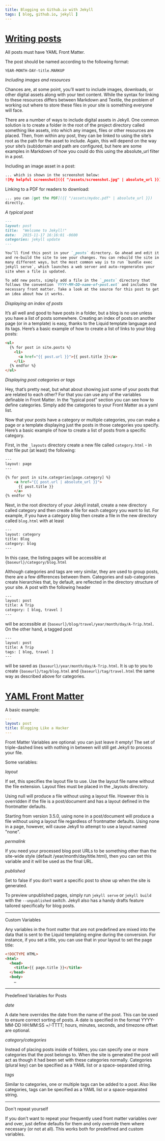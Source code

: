 ```yaml
---
title: Blogging on Github.io with Jekyll
tags: [ blog, github.io, jekyll ]
---
```


# [Writing posts][writing-posts]

[writing-posts]: https://jekyllrb.com/docs/posts/

All posts must have YAML Front Matter.

The post should be named according to the following format:

```
YEAR-MONTH-DAY-title.MARKUP
```

*Including images and resources*

Chances are, at some point, you’ll want to include images, downloads,
or other digital assets along with your text content. While the syntax
for linking to these resources differs between Markdown and Textile,
the problem of working out where to store these files in your site is
something everyone will face.

There are a number of ways to include digital assets in Jekyll. One
common solution is to create a folder in the root of the project
directory called something like assets, into which any images, files
or other resources are placed. Then, from within any post, they can be
linked to using the site’s root as the path for the asset to
include. Again, this will depend on the way your site’s (sub)domain
and path are configured, but here are some examples in Markdown of how
you could do this using the absolute_url filter in a post.

Including an image asset in a post:

```markdown
... which is shown in the screenshot below:
![My helpful screenshot]({{ "/assets/screenshot.jpg" | absolute_url }})
```

Linking to a PDF for readers to download:

```markdown
... you can [get the PDF]({{ "/assets/mydoc.pdf" | absolute_url }})
directly.
```

*A typical post*

```markdown
---
layout: post
title:  "Welcome to Jekyll!"
date:   2015-11-17 16:16:01 -0600
categories: jekyll update
---

You’ll find this post in your `_posts` directory. Go ahead and edit it
and re-build the site to see your changes. You can rebuild the site in
many different ways, but the most common way is to run `bundle exec
jekyll serve`, which launches a web server and auto-regenerates your
site when a file is updated.

To add new posts, simply add a file in the `_posts` directory that
follows the convention `YYYY-MM-DD-name-of-post.ext` and includes the
necessary front matter. Take a look at the source for this post to get
an idea about how it works.
```

*Displaying an index of posts*

It’s all well and good to have posts in a folder, but a blog is no use
unless you have a list of posts somewhere. Creating an index of posts
on another page (or in a template) is easy, thanks to the Liquid
template language and its tags. Here’s a basic example of how to
create a list of links to your blog posts:

```html
<ul>
  {% for post in site.posts %}
    <li>
      <a href="{{ post.url }}">{{ post.title }}</a>
    </li>
  {% endfor %}
</ul>
```

*Displaying post categories or tags*

Hey, that’s pretty neat, but what about showing just some of your
posts that are related to each other? For that you can use any of the
variables definable in Front Matter. In the “typical post” section you
can see how to define categories. Simply add the categories to your
Front Matter as a yaml list.

Now that your posts have a category or multiple categories, you can
make a page or a template displaying just the posts in those
categories you specify. Here’s a basic example of how to create a list
of posts from a specific category.

First, in the `_layouts` directory create a new file called
`category.html` - in that file put (at least) the following:

```html
---
layout: page
---

{% for post in site.categories[page.category] %}
    <a href="{{ post.url | absolute_url }}">
      {{ post.title }}
    </a>
{% endfor %}
```

Next, in the root directory of your Jekyll install, create a new
directory called category and then create a file for each category you
want to list. For example, if you have a category blog then create a
file in the new directory called `blog.html` with at least

```html
---
layout: category
title: Blog
category: blog
---
```

In this case, the listing pages will be accessible at
`{baseurl}/category/blog.html`

Although categories and tags are very similar, they are used to group
posts, there are a few differences between them. Categories and
sub-categories create hierarchies that, by default, are reflected in
the directory structure of your site. A post with the following header

```html
---
layout: post
title: A Trip
category: [ blog, travel ]
---
```

will be accessible at
`{baseurl}/blog/travel/year/month/day/A-Trip.html`. On the other hand,
a tagged post

```html
---
layout: post
title: A Trip
tags: [ blog, travel ]
---
```

will be saved as `{baseurl}/year/month/day/A-Trip.html`. It is up to
you to create `{baseurl}/tag/blog.html` and
`{baseurl}/tag/travel.html` the same way as described above for
categories.



# [YAML Front Matter][front-matter]

[front-matter]: https://jekyllrb.com/docs/frontmatter/

A basic example:

```yaml
---
layout: post
title: Blogging Like a Hacker
---
```

Front Matter Variables are optional: you can just leave it empty! The
set of triple-dashed lines with nothing in between will still get
Jekyll to process your file.

Some variables:

*layout*

If set, this specifies the layout file to use. Use the layout file
name without the file extension. Layout files must be placed in the
_layouts directory.

Using null will produce a file without using a layout file. However
this is overridden if the file is a post/document and has a layout
defined in the frontmatter defaults.

Starting from version 3.5.0, using none in a post/document will
produce a file without using a layout file regardless of frontmatter
defaults. Using none in a page, however, will cause Jekyll to attempt
to use a layout named "none".

*permalink*

If you need your processed blog post URLs to be something other than
the site-wide style (default /year/month/day/title.html), then you can
set this variable and it will be used as the final URL.

*published*

Set to false if you don’t want a specific post to show up when the
site is generated.

To preview unpublished pages, simply run `jekyll serve` or `jekyll
build` with the `--unpublished` switch. Jekyll also has a handy drafts
feature tailored specifically for blog posts.

--------------------------------------------------------------------

Custom Variables

Any variables in the front matter that are not predefined are mixed into the data that is sent to the Liquid templating engine during the conversion. For instance, if you set a title, you can use that in your layout to set the page title:

```html
<!DOCTYPE HTML>
<html>
  <head>
    <title>{{ page.title }}</title>
  </head>
  <body>
    …
```

---------------------------------------------------------------------

Predefined Variables for Posts

*date*

A date here overrides the date from the name of the post. This can be
used to ensure correct sorting of posts. A date is specified in the
format YYYY-MM-DD HH:MM:SS +/-TTTT; hours, minutes, seconds, and
timezone offset are optional.

*category/categories*

Instead of placing posts inside of folders, you can specify one or
more categories that the post belongs to. When the site is generated
the post will act as though it had been set with these categories
normally. Categories (plural key) can be specified as a YAML list or a
space-separated string.

*tags*

Similar to categories, one or multiple tags can be added to a
post. Also like categories, tags can be specified as a YAML list or a
space-separated string.

--------------------------------------------------------------------

Don't repeat yourself

If you don't want to repeat your frequently used front matter
variables over and over, just define defaults for them and only
override them where necessary (or not at all). This works both for
predefined and custom variables.
